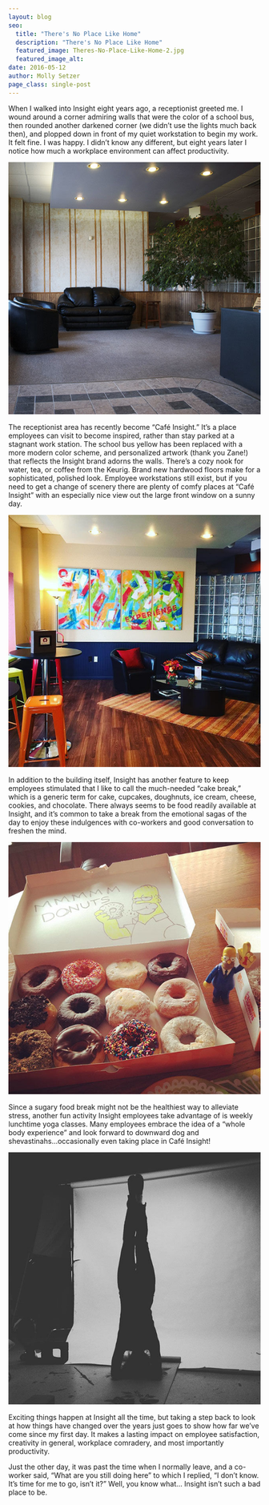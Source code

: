 ```yaml
---
layout: blog
seo:
  title: "There's No Place Like Home"
  description: "There's No Place Like Home"
  featured_image: Theres-No-Place-Like-Home-2.jpg
  featured_image_alt:
date: 2016-05-12
author: Molly Setzer
page_class: single-post
---
```


When I walked into Insight eight years ago, a receptionist greeted me. I wound around a corner admiring walls that were the color of a school bus, then rounded another darkened corner (we didn’t use the lights much back then), and plopped down in front of my quiet workstation to begin my work. It felt fine. I was happy. I didn’t know any different, but eight years later I notice how much a workplace environment can affect productivity.

![There's No Place Like Home Lobby Before](Theres-No-Place-Like-Home-1.jpg)

The receptionist area has recently become “Café Insight.” It’s a place employees can visit to become inspired, rather than stay parked at a stagnant work station. The school bus yellow has been replaced with a more modern color scheme, and personalized artwork (thank you Zane!) that reflects the Insight brand adorns the walls. There’s a cozy nook for water, tea, or coffee from the Keurig. Brand new hardwood floors make for a sophisticated, polished look. Employee workstations still exist, but if you need to get a change of scenery there are plenty of comfy places at “Café Insight” with an especially nice view out the large front window on a sunny day.

![There's No Place Like Home Lobby After](Theres-No-Place-Like-Home-2.jpg)

In addition to the building itself, Insight has another feature to keep employees stimulated that I like to call the much-needed “cake break,” which is a generic term for cake, cupcakes, doughnuts, ice cream, cheese, cookies, and chocolate. There always seems to be food readily available at Insight, and it’s common to take a break from the emotional sagas of the day to enjoy these indulgences with co-workers and good conversation to freshen the mind.

![There's No Place Like Home Donuts](Theres-No-Place-Like-Home-3.jpg)

Since a sugary food break might not be the healthiest way to alleviate stress, another fun activity Insight employees take advantage of is weekly lunchtime yoga classes. Many employees embrace the idea of a “whole body experience” and look forward to downward dog and shevastinahs...occasionally even taking place in Café Insight!

![There's No Place Like Home Yoga](Theres-No-Place-Like-Home-4.jpg)

Exciting things happen at Insight all the time, but taking a step back to look at how things have changed over the years just goes to show how far we’ve come since my first day. It makes a lasting impact on employee satisfaction, creativity in general, workplace comradery, and most importantly productivity.

Just the other day, it was past the time when I normally leave, and a co-worker said, “What are you still doing here” to which I replied, “I don’t know. It’s time for me to go, isn’t it?” Well, you know what… Insight isn’t such a bad place to be.

